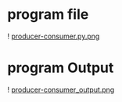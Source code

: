 # program file
! [producer-consumer.py.png](producer-consumer.py.png)
# program Output
! [producer-consumer_output.png](producer-consumer_output.png)
